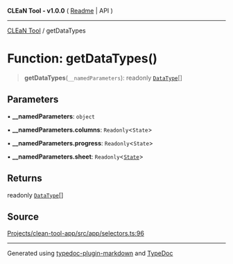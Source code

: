 **CLEaN Tool - v1.0.0** ( [Readme](../README.md) \| API )

***

[CLEaN Tool](../exports.md) / getDataTypes

# Function: getDataTypes()

> **getDataTypes**(`__namedParameters`): readonly [`DataType`](../type-aliases/DataType.md)[]

## Parameters

▪ **\_\_namedParameters**: `object`

▪ **\_\_namedParameters.columns**: `Readonly`\<`State`\>

▪ **\_\_namedParameters.progress**: `Readonly`\<`State`\>

▪ **\_\_namedParameters.sheet**: `Readonly`\<[`State`](../interfaces/State.md)\>

## Returns

readonly [`DataType`](../type-aliases/DataType.md)[]

## Source

[Projects/clean-tool-app/src/app/selectors.ts:96](https://github.com/yuckyh/clean-tool-app/)

***

Generated using [typedoc-plugin-markdown](https://www.npmjs.com/package/typedoc-plugin-markdown) and [TypeDoc](https://typedoc.org/)
